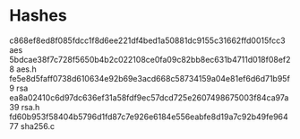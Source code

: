 # Hashes
c868ef8ed8f085fdcc1f8d6ee221df4bed1a50881dc9155c31662ffd0015fcc3  aes
5bdcae38f7c728f5650b4b2c022108ce0fa09c82bb8ec631b4711d018f08ef28  aes.h
fe5e8d5faff0738d610634e92b69e3acd668c58734159a04e81ef6d6d71b95f9  rsa
ea8a02410c6d97dc636ef31a58fdf9ec57dcd725e2607498675003f84ca97a39  rsa.h
fd60b953f58404b5796d1fd87c7e926e6184e556eabfe8d19a7c92b49fe96477  sha256.c
